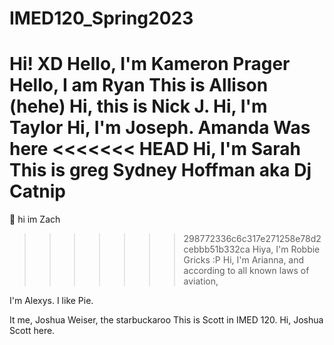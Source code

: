 # IMED120_Spring2023
Hi! XD
Hello, I'm Kameron Prager
Hello, I am Ryan
This is Allison (hehe)
Hi, this is Nick J.
Hi, I'm Taylor
Hi, I'm Joseph. 
Amanda Was here
<<<<<<< HEAD
Hi, I'm Sarah
This is greg
Sydney Hoffman aka Dj Catnip
=======
🤭 hi im Zach
>>>>>>> 298772336c6c317e271258e78d2cebbb51b332ca
Hiya, I'm Robbie Gricks :P
Hi, I'm Arianna, and according to all known laws
of aviation,

I'm Alexys. I like Pie.

It me, Joshua Weiser, the starbuckaroo
This is Scott in IMED 120.
Hi, Joshua Scott here.
